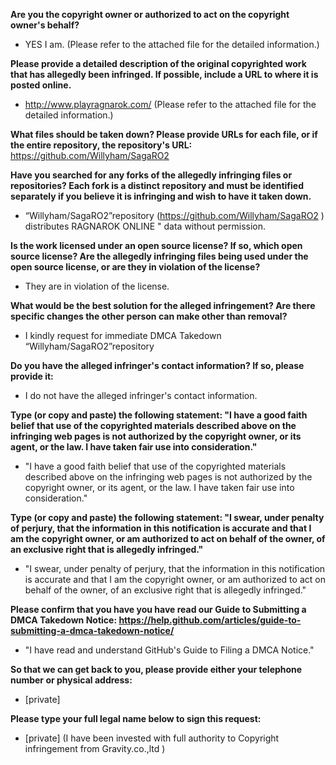 **Are you the copyright owner or authorized to act on the copyright owner's behalf?**  
-	YES I am. (Please refer to the attached file for the detailed information.)  

**Please provide a detailed description of the original copyrighted work that has allegedly been infringed. If possible, include a URL to where it is posted online.**  
-	http://www.playragnarok.com/ (Please refer to the attached file for the detailed information.)  

**What files should be taken down? Please provide URLs for each file, or if the entire repository, the repository's URL:**  
https://github.com/Willyham/SagaRO2  

**Have you searched for any forks of the allegedly infringing files or repositories? Each fork is a distinct repository and must be identified separately if you believe it is infringing and wish to have it taken down.**  
-	“Willyham/SagaRO2”repository (https://github.com/Willyham/SagaRO2 ) distributes RAGNAROK ONLINE " data without permission.  

**Is the work licensed under an open source license? If so, which open source license? Are the allegedly infringing files being used under the open source license, or are they in violation of the license?**  
-	They are in violation of the license.  

**What would be the best solution for the alleged infringement? Are there specific changes the other person can make other than removal?**  
-	I kindly request for immediate DMCA Takedown “Willyham/SagaRO2”repository  

**Do you have the alleged infringer's contact information? If so, please provide it:**  
-	I do not have the alleged infringer's contact information.  

**Type (or copy and paste) the following statement: "I have a good faith belief that use of the copyrighted materials described above on the infringing web pages is not authorized by the copyright owner, or its agent, or the law. I have taken fair use into consideration."**  
-	"I have a good faith belief that use of the copyrighted materials described above on the infringing web pages is not authorized by the copyright owner, or its agent, or the law. I have taken fair use into consideration."  

**Type (or copy and paste) the following statement: "I swear, under penalty of perjury, that the information in this notification is accurate and that I am the copyright owner, or am authorized to act on behalf of the owner, of an exclusive right that is allegedly infringed."**  
-	"I swear, under penalty of perjury, that the information in this notification is accurate and that I am the copyright owner, or am authorized to act on behalf of the owner, of an exclusive right that is allegedly infringed."  

**Please confirm that you have you have read our Guide to Submitting a DMCA Takedown Notice: https://help.github.com/articles/guide-to-submitting-a-dmca-takedown-notice/**  
-	"I have read and understand GitHub's Guide to Filing a DMCA Notice."  

**So that we can get back to you, please provide either your telephone number or physical address:**  
-	[private]  

**Please type your full legal name below to sign this request:**
-	[private] (I have been invested with full authority to Copyright infringement from Gravity.co.,ltd )
